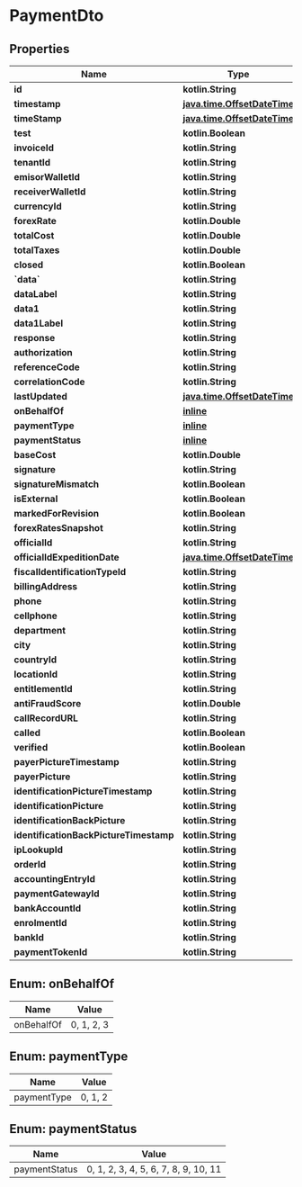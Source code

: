 
# PaymentDto

## Properties
| Name | Type | Description | Notes |
| ------------ | ------------- | ------------- | ------------- |
| **id** | **kotlin.String** |  |  [optional] |
| **timestamp** | [**java.time.OffsetDateTime**](java.time.OffsetDateTime.md) |  |  [optional] |
| **timeStamp** | [**java.time.OffsetDateTime**](java.time.OffsetDateTime.md) |  |  [optional] |
| **test** | **kotlin.Boolean** |  |  [optional] |
| **invoiceId** | **kotlin.String** |  |  [optional] |
| **tenantId** | **kotlin.String** |  |  [optional] |
| **emisorWalletId** | **kotlin.String** |  |  [optional] |
| **receiverWalletId** | **kotlin.String** |  |  [optional] |
| **currencyId** | **kotlin.String** |  |  [optional] |
| **forexRate** | **kotlin.Double** |  |  [optional] |
| **totalCost** | **kotlin.Double** |  |  [optional] |
| **totalTaxes** | **kotlin.Double** |  |  [optional] |
| **closed** | **kotlin.Boolean** |  |  [optional] |
| **&#x60;data&#x60;** | **kotlin.String** |  |  [optional] |
| **dataLabel** | **kotlin.String** |  |  [optional] |
| **data1** | **kotlin.String** |  |  [optional] |
| **data1Label** | **kotlin.String** |  |  [optional] |
| **response** | **kotlin.String** |  |  [optional] |
| **authorization** | **kotlin.String** |  |  [optional] |
| **referenceCode** | **kotlin.String** |  |  [optional] |
| **correlationCode** | **kotlin.String** |  |  [optional] |
| **lastUpdated** | [**java.time.OffsetDateTime**](java.time.OffsetDateTime.md) |  |  [optional] |
| **onBehalfOf** | [**inline**](#OnBehalfOf) |  |  [optional] |
| **paymentType** | [**inline**](#PaymentType) |  |  [optional] |
| **paymentStatus** | [**inline**](#PaymentStatus) |  |  [optional] |
| **baseCost** | **kotlin.Double** |  |  [optional] |
| **signature** | **kotlin.String** |  |  [optional] |
| **signatureMismatch** | **kotlin.Boolean** |  |  [optional] |
| **isExternal** | **kotlin.Boolean** |  |  [optional] |
| **markedForRevision** | **kotlin.Boolean** |  |  [optional] |
| **forexRatesSnapshot** | **kotlin.String** |  |  [optional] |
| **officialId** | **kotlin.String** |  |  [optional] |
| **officialIdExpeditionDate** | [**java.time.OffsetDateTime**](java.time.OffsetDateTime.md) |  |  [optional] |
| **fiscalIdentificationTypeId** | **kotlin.String** |  |  [optional] |
| **billingAddress** | **kotlin.String** |  |  [optional] |
| **phone** | **kotlin.String** |  |  [optional] |
| **cellphone** | **kotlin.String** |  |  [optional] |
| **department** | **kotlin.String** |  |  [optional] |
| **city** | **kotlin.String** |  |  [optional] |
| **countryId** | **kotlin.String** |  |  [optional] |
| **locationId** | **kotlin.String** |  |  [optional] |
| **entitlementId** | **kotlin.String** |  |  [optional] |
| **antiFraudScore** | **kotlin.Double** |  |  [optional] |
| **callRecordURL** | **kotlin.String** |  |  [optional] |
| **called** | **kotlin.Boolean** |  |  [optional] |
| **verified** | **kotlin.Boolean** |  |  [optional] |
| **payerPictureTimestamp** | **kotlin.String** |  |  [optional] |
| **payerPicture** | **kotlin.String** |  |  [optional] |
| **identificationPictureTimestamp** | **kotlin.String** |  |  [optional] |
| **identificationPicture** | **kotlin.String** |  |  [optional] |
| **identificationBackPicture** | **kotlin.String** |  |  [optional] |
| **identificationBackPictureTimestamp** | **kotlin.String** |  |  [optional] |
| **ipLookupId** | **kotlin.String** |  |  [optional] |
| **orderId** | **kotlin.String** |  |  [optional] |
| **accountingEntryId** | **kotlin.String** |  |  [optional] |
| **paymentGatewayId** | **kotlin.String** |  |  [optional] |
| **bankAccountId** | **kotlin.String** |  |  [optional] |
| **enrolmentId** | **kotlin.String** |  |  [optional] |
| **bankId** | **kotlin.String** |  |  [optional] |
| **paymentTokenId** | **kotlin.String** |  |  [optional] |


<a id="OnBehalfOf"></a>
## Enum: onBehalfOf
| Name | Value |
| ---- | ----- |
| onBehalfOf | 0, 1, 2, 3 |


<a id="PaymentType"></a>
## Enum: paymentType
| Name | Value |
| ---- | ----- |
| paymentType | 0, 1, 2 |


<a id="PaymentStatus"></a>
## Enum: paymentStatus
| Name | Value |
| ---- | ----- |
| paymentStatus | 0, 1, 2, 3, 4, 5, 6, 7, 8, 9, 10, 11 |



